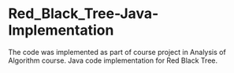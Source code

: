# Red_Black_Tree-Java-Implementation
The code was implemented as part of course project in Analysis of Algorithm course.
Java code implementation for Red Black Tree.
